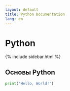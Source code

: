 ```yaml
---
layout: default
title: Python Documentation
lang: en
---
```


# Python

{% include sidebar.html %}

## Основы Python

```python
print("Hello, World!")